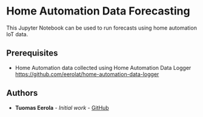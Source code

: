 # Home Automation Data Forecasting

This Jupyter Notebook can be used to run forecasts using home automation IoT data.

## Prerequisites

- Home Automation data collected using Home Automation Data Logger https://github.com/eerolat/home-automation-data-logger

## Authors

* **Tuomas Eerola** - *Initial work* - [GitHub](https://github.com/eerolat)
